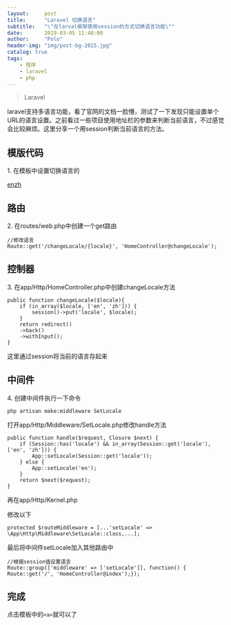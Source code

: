 ```yaml
---
layout:     post
title:      "Laravel 切换语言"
subtitle:   "\"在larval框架使用session的方式切换语言功能\""
date:       2019-03-05 11:40:00
author:     "Polo"
header-img: "img/post-bg-2015.jpg"
catalog: true
tags:
    - 程序
    - laravel
    - php
---
```


> Laravel  


laravel支持多语言功能，看了官网的文档一脸懵，测试了一下发现只能设置单个URL的语言设置。之前看过一些项目使用地址栏的参数来判断当前语言，不过感觉会比较麻烦。这里分享一个用session判断当前语言的方法。


## 模版代码  
1\. 在模板中设置切换语言的<a>

<a href="{{ url('/changeLocale/en') }}">en</a><a href="{{ url('/changeLocale/zh') }}">zh</a>

## 路由  
2\. 在routes/web.php中创建一个get路由

    //修改语言
    Route::get('/changeLocale/{locale}', 'HomeController@changeLocale');

## 控制器  
3\. 在app/Http/HomeController.php中创建changeLocale方法

	public function changeLocale($locale){
	    if (in_array($locale, ['en', 'zh'])) {
	        session()->put('locale', $locale);
	    }
	    return redirect()
	    ->back()
	    ->withInput();
	}

这里通过session将当前的语言存起来

## 中间件  
4\. 创建中间件执行一下命令

    php artisan make:middleware SetLocale

打开app/Http/Middleware/SetLocale.php修改handle方法

    public function handle($request, Closure $next) {
        if (Session::has('locale') && in_array(Session::get('locale'), ['en', 'zh'])) {
            App::setLocale(Session::get('locale'));
        } else {
        	App::setLocale('en');
       	}
       	return $next($request);
    }

再在app/Http/Kernel.php

修改以下

    protected $routeMiddleware = [...'setLocale' => \App\Http\Middleware\SetLocale::class,...];

最后将中间件setLocale加入其他路由中

    //根据session值设置语言
    Route::group(['middleware' => ['setLocale']], function() {    Route::get('/', 'HomeController@index');});

## 完成  
点击模板中的`<a>`就可以了